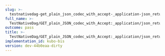 ```yaml
---
slug: >-
  testnativedag-get_plain_json_codec_with_accept-_application-json_returns_same_payload_as_application-vnd-ipld-dag-json_but_with_plain_content-type
full_name: >-
  TestNativeDag/GET_plain_JSON_codec_with_Accept:_application/json_returns_same_payload_as_application/vnd.ipld.dag-json_but_with_plain_Content-Type
outcome: pass
title: >-
  TestNativeDag/GET_plain_JSON_codec_with_Accept:_application/json_returns_same_payload_as_application/vnd.ipld.dag-json_but_with_plain_Content-Type
implementation_id: kubo-bis
version: dev-44b0eaa-dirty
---
```


